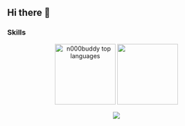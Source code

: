 ## Hi there 👋

### Skills
<p align="center">
<picture>
        <source media="(prefers-color-scheme: dark)" srcset="https://github-readme-stats.vercel.app/api/top-langs/?username=n000buddy&layout=compact&show_icons=true&title_color=fd9f02&icon_color=fd9f02&text_color=ffffff&bg_color=191921&hide_border=true"/>
        <img alt="n000buddy top languages" height=140 src="https://github-readme-stats.vercel.app/api/top-langs/?username=n000buddy&layout=compact&show_icons=true&title_color=fd9f02&icon_color=fd9f02&text_color=000000&bg_color=eeeeee&hide_border=true"/>
      </picture>
      <picture>
        <source media="(prefers-color-scheme: dark)" srcset="https://github-readme-stats.vercel.app/api?username=n000buddy&title_color=fd9f02&text_color=ffffff&bg_color=191921&hide_border=true"/>
        <img height=140 src="https://github-readme-stats.vercel.app/api?username=n000buddy&title_color=fd9f02&text_color=000000&bg_color=eeeeee&hide_border=true"/>
      </picture>
</p>

<p align="center">
  <a href="https://skillicons.dev">
    <img src="https://skillicons.dev/icons?i=apple,docker,cs,rider,arduino,css,dotnet,github,html,kali,linux,notion,postman,sqlite,swift,azure,git,visualstudio,vscode,wordpress&perline=5" />
  </a>
</p>
